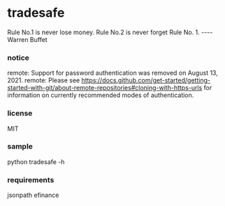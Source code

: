 # tradesafe

Rule No.1 is never lose money. Rule No.2 is never forget Rule No. 1. ---- Warren Buffet

### notice

remote: Support for password authentication was removed on August 13, 2021.
remote: Please see https://docs.github.com/get-started/getting-started-with-git/about-remote-repositories#cloning-with-https-urls for information on currently recommended modes of authentication.

### license

MIT

### sample

python tradesafe -h

### requirements

jsonpath
efinance